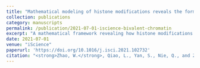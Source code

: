 ```yaml
---
title: "Mathematical modeling of histone modifications reveals the formation mechanism and function of bivalent chromatin"
collection: publications
category: manuscripts
permalink: /publication/2021-07-01-iscience-bivalent-chromatin
excerpt: "A mathematical framework revealing how histone modifications shape bivalent chromatin formation and function."
date: 2021-07-01
venue: "iScience"
paperurl: 'https://doi.org/10.1016/j.isci.2021.102732'
citation: "<strong>Zhao, W.</strong>, Qiao, L., Yan, S., Nie, Q., and Zhang, L. (2021). \"Mathematical modeling of histone modifications reveals the formation mechanism and function of bivalent chromatin.\" <i>iScience</i> 24(7), 102732."
---
```

